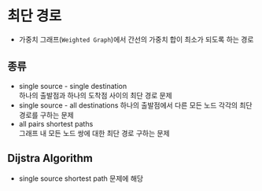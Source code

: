 # 최단 경로

- 가중치 그래프(`Weighted Graph`)에서 간선의 가중치 합이 최소가 되도록 하는 경로

## 종류

- single source - single destination  
  하나의 출발점과 하나의 도착점 사이의 최단 경로 문제
- single source - all destinations
  하나의 출발점에서 다른 모든 노드 각각의 최단 경로를 구하는 문제
- all pairs shortest paths  
  그래프 내 모든 노드 쌍에 대한 최단 경로 구하는 문제

## Dijstra Algorithm

- single source shortest path 문제에 해당

